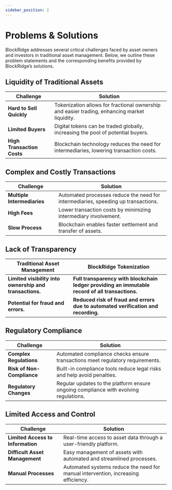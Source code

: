 ```yaml
---
sidebar_position: 2
---
```


# Problems & Solutions
BlockRidge addresses several critical challenges faced by asset owners and investors in traditional asset management. Below, we outline these problem statements and the corresponding benefits provided by BlockRidge’s solutions.

## Liquidity of Traditional Assets

| **Challenge** | **Solution** |
| --- | --- |
| **Hard to Sell Quickly** | Tokenization allows for fractional ownership and easier trading, enhancing market liquidity. |
| **Limited Buyers** | Digital tokens can be traded globally, increasing the pool of potential buyers. |
| **High Transaction Costs** | Blockchain technology reduces the need for intermediaries, lowering transaction costs. |

## Complex and Costly Transactions

| **Challenge** | **Solution** |
| --- | --- |
| **Multiple Intermediaries** | Automated processes reduce the need for intermediaries, speeding up transactions. |
| **High Fees** | Lower transaction costs by minimizing intermediary involvement. |
| **Slow Process** | Blockchain enables faster settlement and transfer of assets. |

## Lack of Transparency

| **Traditional Asset Management** | **BlockRidge Tokenization** |
| --- | --- |
| **Limited visibility into ownership and transactions.** | **Full transparency with blockchain ledger providing an immutable record of all transactions.** |
| **Potential for fraud and errors.** | **Reduced risk of fraud and errors due to automated verification and recording.** |

## Regulatory Compliance

| **Challenge** | **Solution** |
| --- | --- |
| **Complex Regulations** | Automated compliance checks ensure transactions meet regulatory requirements. |
| **Risk of Non-Compliance** | Built-in compliance tools reduce legal risks and help avoid penalties. |
| **Regulatory Changes** | Regular updates to the platform ensure ongoing compliance with evolving regulations. |

## Limited Access and Control

| **Challenge** | **Solution** |
| --- | --- |
| **Limited Access to Information** | Real-time access to asset data through a user-friendly platform. |
| **Difficult Asset Management** | Easy management of assets with automated and streamlined processes. |
| **Manual Processes** | Automated systems reduce the need for manual intervention, increasing efficiency. |